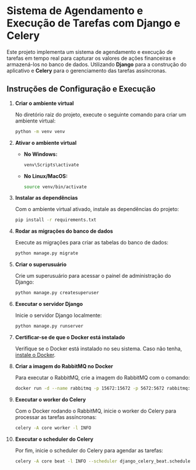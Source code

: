 # Sistema de Agendamento e Execução de Tarefas com Django e Celery

Este projeto implementa um sistema de agendamento e execução de tarefas em tempo real para capturar os valores de ações financeiras e armazená-los no banco de dados. Utilizando **Django** para a construção do aplicativo e **Celery** para o gerenciamento das tarefas assíncronas.

## Instruções de Configuração e Execução

1. **Criar o ambiente virtual**
   
   No diretório raiz do projeto, execute o seguinte comando para criar um ambiente virtual:
   ```bash
   python -m venv venv
   ```

2. **Ativar o ambiente virtual**

   - **No Windows:**
     ```bash
     venv\Scripts\activate
     ```
   - **No Linux/MacOS:**
     ```bash
     source venv/bin/activate
     ```

3. **Instalar as dependências**

   Com o ambiente virtual ativado, instale as dependências do projeto:
   ```bash
   pip install -r requirements.txt
   ```

4. **Rodar as migrações do banco de dados**

   Execute as migrações para criar as tabelas do banco de dados:
   ```bash
   python manage.py migrate
   ```

5. **Criar o superusuário**

   Crie um superusuário para acessar o painel de administração do Django:
   ```bash
   python manage.py createsuperuser
   ```

6. **Executar o servidor Django**

   Inicie o servidor Django localmente:
   ```bash
   python manage.py runserver
   ```

7. **Certificar-se de que o Docker está instalado**

   Verifique se o Docker está instalado no seu sistema. Caso não tenha, [instale o Docker](https://docs.docker.com/get-docker/).

8. **Criar a imagem do RabbitMQ no Docker**

   Para executar o RabbitMQ, crie a imagem do RabbitMQ com o comando:
   ```bash
   docker run -d --name rabbitmq -p 15672:15672 -p 5672:5672 rabbitmq:3-management
   ```

9. **Executar o worker do Celery**

   Com o Docker rodando o RabbitMQ, inicie o worker do Celery para processar as tarefas assíncronas:
   ```bash
   celery -A core worker -l INFO
   ```

10. **Executar o scheduler do Celery**

    Por fim, inicie o scheduler do Celery para agendar as tarefas:
    ```bash
    celery -A core beat -l INFO --scheduler django_celery_beat.schedulers:DatabaseScheduler